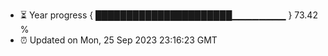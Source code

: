 - ⏳ Year progress { ██████████████████████▁▁▁▁▁▁▁▁ } 73.42 %
- ⏰ Updated on Mon, 25 Sep 2023 23:16:23 GMT

